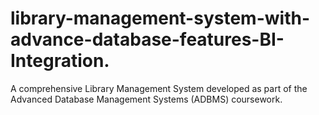 # library-management-system-with-advance-database-features-BI-Integration.
A comprehensive Library Management System developed as part of the Advanced Database Management Systems (ADBMS) coursework.
